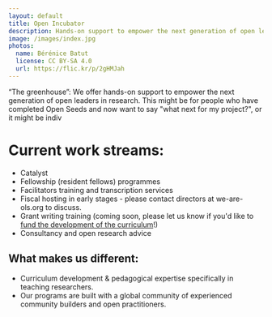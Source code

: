```yaml
---
layout: default
title: Open Incubator
description: Hands-on support to empower the next generation of open leaders in research.
image: /images/index.jpg
photos:
  name: Bérénice Batut
  license: CC BY-SA 4.0
  url: https://flic.kr/p/2gHMJah
---
```


<!-- <h1><figure class="image is-32x32"><img src="{% link images/three-pillars-icons/open-incubator-icon.png %}"></figure>Open incubator</h1> -->

“The greenhouse”: We offer hands-on support to empower the next generation of open leaders in research. 
This might be for people who have completed Open Seeds and now want to say "what next for my project?", or it might be indiv

# Current work streams:
- Catalyst
- Fellowship (resident fellows) programmes 
- Facilitators training and transcription services
- Fiscal hosting in early stages - please contact directors at we-are-ols.org to discuss. 
- Grant writing training (coming soon, please let us know if you'd like to [fund the development of the curriculum](https://numfocus.github.io/disc-unconference-2023-projects/en/hidden-curriculum.html)!)
- Consultancy and open research advice

## What makes us different:
- Curriculum development & pedagogical expertise specifically in teaching researchers.
- Our programs are built with a global community of experienced community builders and open practitioners.
